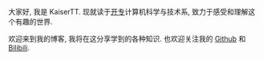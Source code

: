 大家好, 我是 KaiserTT. 现就读于[开专](https://www.google.com.hk/search?q=%E5%8D%97%E5%BC%80%E5%A4%A7%E5%AD%A6&rlz=1C1YTUH_zh-CN__1065__1065&oq=%E5%8D%97%E5%BC%80%E5%A4%A7%E5%AD%A6&gs_lcrp=EgZjaHJvbWUyBggAEEUYOTIGCAEQRRg7MgYIAhBFGDsyBggDEEUYPTIGCAQQRRg9MgYIBRBFGD0yBggGEEUYQdIBCDExODNqMGoxqAIAsAIA&sourceid=chrome&ie=UTF-8)计算机科学与技术系, 致力于感受和理解这个有趣的世界.

欢迎来到我的博客, 我将在这分享学到的各种知识. 也欢迎关注我的 [Github](https://github.com/KaiserTT) 和 [Bilibili](https://space.bilibili.com/398779657?spm_id_from=333.337.0.0).